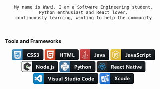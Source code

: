 
<p align="center" >
  <samp>
    My name is <em>Wani</em>. I am a Software Engineering student.
  <br/> Python enthusiast and React lover. 
  <br/>
continuously learning, wanting to help the community
  </samp>
  <br/>
  <br/>
  <br/>
</p>

<h3>Tools and Frameworks</h3>
<p align="center">
      <img src="https://raw.githubusercontent.com/syazwanirahimin/syazwanirahimin/master/resources/dev/css3.svg" height="35px" style="vertical-align:top margin:6px 4px" />
        <img src="https://raw.githubusercontent.com/syazwanirahimin/syazwanirahimin/master/resources/dev/html.svg" height="35px" style="vertical-align:top margin:6px 4px" />
         <img src="https://raw.githubusercontent.com/syazwanirahimin/syazwanirahimin/master/resources/dev/java.svg" height="35px" style="vertical-align:top margin:6px 4px" />
          <img src="https://raw.githubusercontent.com/syazwanirahimin/syazwanirahimin/master/resources/dev/js.svg" height="35px" style="vertical-align:top margin:6px 4px" />
            <img src="https://raw.githubusercontent.com/syazwanirahimin/syazwanirahimin/master/resources/dev/nodejs.svg" height="35px" style="vertical-align:top margin:6px 4px" />
             <img src="https://raw.githubusercontent.com/syazwanirahimin/syazwanirahimin/master/resources/dev/python.svg" height="35px" style="vertical-align:top margin:6px 4px" />
             <img src="https://raw.githubusercontent.com/syazwanirahimin/syazwanirahimin/master/resources/dev/react_native.svg" height="35px" style="vertical-align:top margin:6px 4px"/>
             <img src="https://raw.githubusercontent.com/syazwanirahimin/syazwanirahimin/master/resources/dev/visualstudio_code.svg" height="35px" style="vertical-align:top margin:6px 4px"/>
             <img src="https://raw.githubusercontent.com/syazwanirahimin/syazwanirahimin/master/resources/dev/xcode.svg" height="35px" style="vertical-align:top margin:6px 4px"/>
             
</p>
